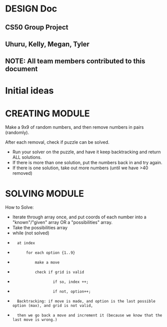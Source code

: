 # DESIGN Doc
## CS50 Group Project 
## Uhuru, Kelly, Megan, Tyler
## NOTE: All team members contributed to this document

# Initial ideas

# CREATING MODULE

Make a 9x9 of random numbers, and then remove numbers in pairs (randomly).

After each removal, check if puzzle can be solved. 
- Run your solver on the puzzle, and have it keep backtracking and return ALL solutions.
- If there is more than one solution, put the numbers back in and try again.
- If there is one solution, take out more numbers (until we have >40 removed)


# SOLVING MODULE

How to Solve: 

- Iterate through array once, and put coords of each number into a "known"/"given" array OR a "possibilities" array.
- Take the possibilities array
-	while (not solved)
-		at index
-			for each option {1..9}
-				make a move
-				check if grid is valid
-						if so, index ++;
-						if not, option++;

-		Backtracking: if move is made, and option is the last possible option (max), and grid is not valid, 
-		then we go back a move and increment it (because we know that the last move is wrong.)

